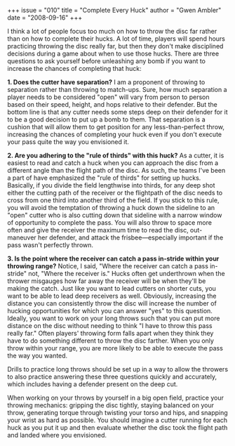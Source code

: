 +++
issue = "010"
title = "Complete Every Huck"
author = "Gwen Ambler"
date = "2008-09-16"
+++

I think a lot of people focus too much on how to throw the disc far rather
than on how to complete their hucks. A lot of time, players will spend hours
practicing throwing the disc really far, but then they don't make disciplined
decisions during a game about when to use those hucks. There are three
questions to ask yourself before unleashing any bomb if you want to increase
the chances of completing that huck:  
  
**1\. Does the cutter have separation?** I am a proponent of throwing to
separation rather than throwing to match-ups. Sure, how much separation a
player needs to be considered "open" will vary from person to person based on
their speed, height, and hops relative to their defender. But the bottom line
is that any cutter needs some steps deep on their defender for it to be a good
decision to put up a bomb to them. That separation is a cushion that will
allow them to get position for any less-than-perfect throw, increasing the
chances of completing your huck even if you don't execute your pass quite the
way you envisioned it.  
  
**2\. Are you adhering to the "rule of thirds" with this huck?** As a cutter,
it is easiest to read and catch a huck when you can approach the disc from a
different angle than the flight path of the disc. As such, the teams I've been
a part of have emphasized the "rule of thirds" for setting up hucks.
Basically, if you divide the field lengthwise into thirds, for any deep shot
either the cutting path of the receiver or the flightpath of the disc needs to
cross from one third into another third of the field. If you stick to this
rule, you will avoid the temptation of throwing a huck down the sideline to an
"open" cutter who is also cutting down that sideline with a narrow window of
opportunity to complete the pass. You will also throw to space more often and
give the receiver the maximum time to read the disc, out-maneuver her
defender, and attack the frisbee—especially important if the pass wasn't
perfectly thrown.  
  
**3\. Is the point where the receiver can catch a pass in-stride within your
throwing range?** Notice, I said, "Where the receiver can catch a pass in-
stride" not, "Where the receiver is." Hucks often get underthrown when the
thrower misgauges how far away the receiver will be when they'll be making the
catch. Just like you want to lead cutters on shorter cuts, you want to be able
to lead deep receivers as well. Obviously, increasing the distance you can
consistently throw the disc will increase the number of hucking opportunities
for which you can answer "yes" to this question. Ideally, you want to work on
your long throws such that you can put more distance on the disc without
needing to think "I have to throw this pass really far." Often players'
throwing form falls apart when they think they have to do something different
to throw the disc farther. When you only throw within your range, you are more
likely to be able to execute the pass the way you wanted.  
  
Drills to practice long throws should be set up in a way to allow the throwers
to also practice answering these three questions quickly and accurately, which
includes having a defender present on the deep cut.  
  
When working on your throws by yourself in a big open field, practice your
throwing mechanics: gripping the disc tightly, staying balanced on your throw,
generating torque through twisting your torso and hips, and snapping your
wrist as hard as possible. You should imagine a cutter running for each huck
as you put it up and then evaluate whether the disc took the flight path and
landed where you envisioned.
